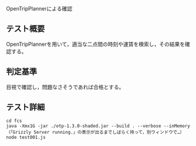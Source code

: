 ﻿OpenTripPlannerによる確認


## テスト概要

OpenTripPlannerを用いて，適当な二点間の時刻や運賃を検索し，その結果を確認する。


## 判定基準

目視で確認し，問題なさそうであれば合格とする。


## テスト詳細

```
cd fcs
java -Xmx1G -jar ./otp-1.3.0-shaded.jar --build . --verbose --inMemory
（「Grizzly Server running.」の表示が出るまでしばらく待って，別ウィンドウで…）
node test001.js
```